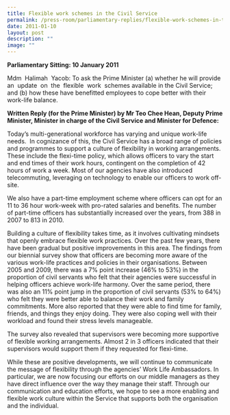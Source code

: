 ```yaml
---
title: Flexible work schemes in the Civil Service
permalink: /press-room/parliamentary-replies/flexible-work-schemes-in-the-civil-service/
date: 2011-01-10
layout: post
description: ""
image: ""
---
```


**Parliamentary Sitting: 10 January 2011**

Mdm  Halimah  Yacob: To ask the Prime Minister (a) whether he will provide an  update  on  the  flexible  work  schemes available in the Civil Service; and (b) how these have benefitted employees to cope better with their work-life balance.

**Written Reply (for the Prime Minister) by Mr Teo Chee Hean, Deputy Prime Minister, Minister in charge of the Civil Service and Minister for Defence:**

Today’s multi-generational workforce has varying and unique work-life needs.  In cognizance of this, the Civil Service has a broad range of policies and programmes to support a culture of flexibility in working arrangements. These include the flexi-time policy, which allows officers to vary the start and end times of their work hours, contingent on the completion of 42 hours of work a week. Most of our agencies have also introduced telecommuting, leveraging on technology to enable our officers to work off-site. 

We also have a part-time employment scheme where officers can opt for an 11 to 36 hour work-week with pro-rated salaries and benefits. The number of part-time officers has substantially increased over the years, from 388 in 2007 to 813 in 2010.

Building a culture of flexibility takes time, as it involves cultivating mindsets that openly embrace flexible work practices. Over the past few years, there have been gradual but positive improvements in this area. The findings from our biennial survey show that officers are becoming more aware of the various work-life practices and policies in their organisations. Between 2005 and 2009, there was a 7% point increase (46% to 53%) in the proportion of civil servants who felt that their agencies were successful in helping officers achieve work-life harmony. Over the same period, there was also an 11% point jump in the proportion of civil servants (53% to 64%) who felt they were better able to balance their work and family commitments. More also reported that they were able to find time for family, friends, and things they enjoy doing. They were also coping well with their workload and found their stress levels manageable.

The survey also revealed that supervisors were becoming more supportive of flexible working arrangements. Almost 2 in 3 officers indicated that their supervisors would support them if they requested for flexi-time.

While these are positive developments, we will continue to communicate the message of flexibility through the agencies’ Work Life Ambassadors. In particular, we are now focusing our efforts on our middle managers as they have direct influence over the way they manage their staff. Through our communication and education efforts, we hope to see a more enabling and flexible work culture within the Service that supports both the organisation and the individual.
